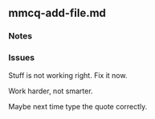 ## mmcq-add-file.md

### Notes

### Issues

Stuff is not working right.  Fix it now.

Work harder, not smarter.

Maybe next time type the quote correctly.
